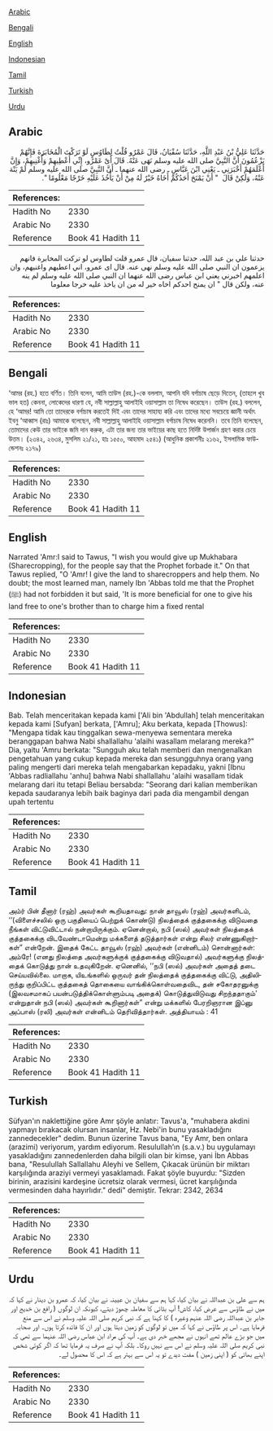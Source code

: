 [Arabic](#arabic)

[Bengali](#bengali)

[English](#english)

[Indonesian](#indonesian)

[Tamil](#tamil)

[Turkish](#turkish)

[Urdu](#urdu)

## Arabic


<div dir="rtl" lang="ar" style={{fontSize:'larger',backgroundColor:'#f8f9fa',padding:20}}>
حَدَّثَنَا عَلِيُّ بْنُ عَبْدِ اللَّهِ، حَدَّثَنَا سُفْيَانُ، قَالَ عَمْرٌو قُلْتُ لِطَاوُسٍ لَوْ تَرَكْتَ الْمُخَابَرَةَ فَإِنَّهُمْ يَزْعُمُونَ أَنَّ النَّبِيَّ صلى الله عليه وسلم نَهَى عَنْهُ‏.‏ قَالَ أَىْ عَمْرُو، إِنِّي أُعْطِيهِمْ وَأُغْنِيهِمْ، وَإِنَّ أَعْلَمَهُمْ أَخْبَرَنِي ـ يَعْنِي ابْنَ عَبَّاسٍ ـ رضى الله عنهما ـ أَنَّ النَّبِيَّ صلى الله عليه وسلم لَمْ يَنْهَ عَنْهُ، وَلَكِنْ قَالَ ‏ "‏ أَنْ يَمْنَحَ أَحَدُكُمْ أَخَاهُ خَيْرٌ لَهُ مِنْ أَنْ يَأْخُذَ عَلَيْهِ خَرْجًا مَعْلُومًا ‏"‏‏.‏
</div>
<div style={{backgroundColor:'#f8f9fa',padding:20, marginBottom: 10}}><table> <thead> <tr> <th>References:</th> <th></th> </tr> </thead> <tbody><tr><td>Hadith No</td><td>2330</td></tr><tr><td>Arabic No</td><td>2330</td></tr><tr><td>Reference</td><td>Book 41 Hadith 11</td></tr></tbody></table></div>


<div dir="rtl" lang="ar" style={{fontSize:'larger',backgroundColor:'#f8f9fa',padding:20}}>
حدثنا علي بن عبد الله، حدثنا سفيان، قال عمرو قلت لطاوس لو تركت المخابرة فانهم يزعمون ان النبي صلى الله عليه وسلم نهى عنه. قال اى عمرو، اني اعطيهم واغنيهم، وان اعلمهم اخبرني يعني ابن عباس رضى الله عنهما ان النبي صلى الله عليه وسلم لم ينه عنه، ولكن قال " ان يمنح احدكم اخاه خير له من ان ياخذ عليه خرجا معلوما
</div>
<div style={{backgroundColor:'#f8f9fa',padding:20, marginBottom: 10}}><table> <thead> <tr> <th>References:</th> <th></th> </tr> </thead> <tbody><tr><td>Hadith No</td><td>2330</td></tr><tr><td>Arabic No</td><td>2330</td></tr><tr><td>Reference</td><td>Book 41 Hadith 11</td></tr></tbody></table></div>

## Bengali


<div dir="ltr" lang="bn" style={{fontSize:'larger',backgroundColor:'#f8f9fa',padding:20}}>
‘আমর (রহ.) হতে বর্ণিত। তিনি বলেন, আমি তাউস (রহ.)-কে বললাম, আপনি যদি বর্গাচাষ ছেড়ে দিতেন, (তাহলে খুব ভাল হত) কেননা, লোকেদের ধারণা যে, নবী সাল্লাল্লাহু আলাইহি ওয়াসাল্লাম তা নিষেধ করেছেন। তাউস (রহ.) বললেন, হে ‘আমর! আমি তো তাদেরকে বর্গাচাষ করতেই দিই এবং তাদের সাহায্য করি এবং তাদের মধ্যে সবচেয়ে জ্ঞানী অর্থাৎ ইবনু ‘আব্বাস (রাঃ) আমাকে বলেছেন, নবী সাল্লাল্লাহু আলাইহি ওয়াসাল্লাম বর্গাচাষ নিষেধ করেননি। তবে তিনি বলেছেন, তোমাদের কেউ তার ভাইকে জমি দান করুক, এটা তার জন্য তার ভাইয়ের কাছ হতে নির্দিষ্ট উপার্জন গ্রহণ করার চেয়ে উত্তম। (২৩৪২, ২৬৩৪, মুসলিম ২১/২১, হাঃ ১৫৫০, আহমাদ ২৫৪১) (আধুনিক প্রকাশনীঃ ২১৬২, ইসলামিক ফাউন্ডেশনঃ ২১৭৯)
</div>
<div style={{backgroundColor:'#f8f9fa',padding:20, marginBottom: 10}}><table> <thead> <tr> <th>References:</th> <th></th> </tr> </thead> <tbody><tr><td>Hadith No</td><td>2330</td></tr><tr><td>Arabic No</td><td>2330</td></tr><tr><td>Reference</td><td>Book 41 Hadith 11</td></tr></tbody></table></div>

## English


<div dir="ltr" lang="en" style={{fontSize:'larger',backgroundColor:'#f8f9fa',padding:20}}>
Narrated 'Amr:I said to Tawus, "I wish you would give up Mukhabara (Sharecropping), for the people say that the Prophet forbade it." On that Tawus replied, "O 'Amr! I give the land to sharecroppers and help them. No doubt; the most learned man, namely Ibn 'Abbas told me that the Prophet (ﷺ) had not forbidden it but said, 'It is more beneficial for one to give his land free to one's brother than to charge him a fixed rental
</div>
<div style={{backgroundColor:'#f8f9fa',padding:20, marginBottom: 10}}><table> <thead> <tr> <th>References:</th> <th></th> </tr> </thead> <tbody><tr><td>Hadith No</td><td>2330</td></tr><tr><td>Arabic No</td><td>2330</td></tr><tr><td>Reference</td><td>Book 41 Hadith 11</td></tr></tbody></table></div>

## Indonesian


<div dir="ltr" lang="id" style={{fontSize:'larger',backgroundColor:'#f8f9fa',padding:20}}>
Bab. Telah menceritakan kepada kami ['Ali bin 'Abdullah] telah menceritakan kepada kami [Sufyan] berkata, ['Amru]; Aku berkata, kepada [Thowus]: "Mengapa tidak kau tinggalkan sewa-menyewa sementara mereka beranggapan bahwa Nabi shallallahu 'alaihi wasallam melarang mereka?" Dia, yaitu 'Amru berkata: "Sungguh aku telah memberi dan mengenalkan pengetahuan yang cukup kepada mereka dan sesungguhnya orang yang paling mengerti dari mereka telah mengabarkan kepadaku, yakni [Ibnu 'Abbas radliallahu 'anhu] bahwa Nabi shallallahu 'alaihi wasallam tidak melarang dari itu tetapi Beliau bersabda: "Seorang dari kalian memberikan kepada saudaranya lebih baik baginya dari pada dia mengambil dengan upah tertentu
</div>
<div style={{backgroundColor:'#f8f9fa',padding:20, marginBottom: 10}}><table> <thead> <tr> <th>References:</th> <th></th> </tr> </thead> <tbody><tr><td>Hadith No</td><td>2330</td></tr><tr><td>Arabic No</td><td>2330</td></tr><tr><td>Reference</td><td>Book 41 Hadith 11</td></tr></tbody></table></div>

## Tamil


<div dir="ltr" lang="ta" style={{fontSize:'larger',backgroundColor:'#f8f9fa',padding:20}}>
அம்ர் பின் தீனார் (ரஹ்) அவர்கள் கூறியதாவது: நான் தாவூஸ் (ரஹ்) அவர்களிடம், ‘‘(விளைச்சலில் ஒரு பகுதியைப் பெற்றுக் கொண்டு) நிலத்தைக் குத்தகைக்கு விடுவதை நீங்கள் விட்டுவிட்டால் நன்றாயிருக்கும். ஏனென்றால், நபி (ஸல்) அவர்கள் நிலத்தைக் குத்தகைக்கு விடவேண்டாமென்று மக்களைத் தடுத்தார்கள் என்று சிலர் எண்ணுகிறார்கள்” என்றேன். இதைக் கேட்ட தாவூஸ் (ரஹ்) அவர்கள் (என்னிடம்) சொன்னார்கள்: அம்ரே! (எனது நிலத்தை அவர்களுக்குக் குத்தகைக்கு விடுவதால்) அவர்களுக்கு நிலத்தைக் கொடுத்து நான் உதவுகிறேன். ஏனெனில், ‘‘நபி (ஸல்) அவர்கள் அதைத் தடை செய்யவில்லை. மாறாக, யிஉங்களில் ஒருவர் தன் நிலத்தைக் குத்தகைக்கு விட்டு, அதிலிருந்து குறிப்பிட்ட குத்தகைத் தொகையை வாங்கிக்கொள்வதைவிட, தன் சகோதரனுக்கு (இலவசமாகப் பயன்படுத்திக்கொள்ளும்படி அதைக்) கொடுத்துவிடுவது சிறந்ததாகும்’ என்றுதான் நபி (ஸல்) அவர்கள் கூறினார்கள்” என்று மக்களில் பேரறிஞரான இப்னு அப்பாஸ் (ரலி) அவர்கள் என்னிடம் தெரிவித்தார்கள். அத்தியாயம் : 41
</div>
<div style={{backgroundColor:'#f8f9fa',padding:20, marginBottom: 10}}><table> <thead> <tr> <th>References:</th> <th></th> </tr> </thead> <tbody><tr><td>Hadith No</td><td>2330</td></tr><tr><td>Arabic No</td><td>2330</td></tr><tr><td>Reference</td><td>Book 41 Hadith 11</td></tr></tbody></table></div>

## Turkish


<div dir="ltr" lang="tr" style={{fontSize:'larger',backgroundColor:'#f8f9fa',padding:20}}>
Süfyan'ın naklettiğine göre Amr şöyle anlatır: Tavus'a, "muhabera akdini yapmayı bırakacak olursan insanlar, Hz. Nebi'in bunu yasakladığını zannedecekler" dedim. Bunun üzerine Tavus bana, "Ey Amr, ben onlara (arazimi) veriyorum, yardım ediyorum. Resulullah’ın (s.a.v.) bu uygulamayı yasakladığını zannedenlerden daha bilgili olan bir kimse, yani İbn Abbas bana, "Resulullah Sallallahu Aleyhi ve Sellem, Çıkacak ürünün bir miktarı karşılığında araziyi vermeyi yasaklamadı. Fakat şöyle buyurdu: "Sizden birinin, arazisini kardeşine ücretsiz olarak vermesi, ücret karşılığında vermesinden daha hayırlıdır." dedi" demiştir. Tekrar: 2342, 2634
</div>
<div style={{backgroundColor:'#f8f9fa',padding:20, marginBottom: 10}}><table> <thead> <tr> <th>References:</th> <th></th> </tr> </thead> <tbody><tr><td>Hadith No</td><td>2330</td></tr><tr><td>Arabic No</td><td>2330</td></tr><tr><td>Reference</td><td>Book 41 Hadith 11</td></tr></tbody></table></div>

## Urdu


<div dir="rtl" lang="ur" style={{fontSize:'larger',backgroundColor:'#f8f9fa',padding:20}}>
ہم سے علی بن عبداللہ نے بیان کیا، کہا ہم سے سفیان بن عیینہ نے بیان کیا، کہ عمرو بن دینار نے کہا کہ میں نے طاؤس سے عرض کیا، کاش! آپ بٹائی کا معاملہ چھوڑ دیتے، کیونکہ ان لوگوں ( رافع بن خدیج اور جابر بن عبداللہ رضی اللہ عنہم وغیرہ ) کا کہنا ہے کہ نبی کریم صلی اللہ علیہ وسلم نے اس سے منع فرمایا ہے۔ اس پر طاؤس نے کہا کہ میں تو لوگوں کو زمین دیتا ہوں اور ان کا فائدہ کرتا ہوں۔ اور صحابہ میں جو بڑے عالم تھے انہوں نے مجھے خبر دی ہے۔ آپ کی مراد ابن عباس رضی اللہ عنہما سے تھی کہ نبی کریم صلی اللہ علیہ وسلم نے اس سے نہیں روکا۔ بلکہ آپ نے صرف یہ فرمایا تھا کہ اگر کوئی شخص اپنے بھائی کو ( اپنی زمین ) مفت دیدے تو یہ اس سے بہتر ہے کہ اس کا محصول لے۔
</div>
<div style={{backgroundColor:'#f8f9fa',padding:20, marginBottom: 10}}><table> <thead> <tr> <th>References:</th> <th></th> </tr> </thead> <tbody><tr><td>Hadith No</td><td>2330</td></tr><tr><td>Arabic No</td><td>2330</td></tr><tr><td>Reference</td><td>Book 41 Hadith 11</td></tr></tbody></table></div>